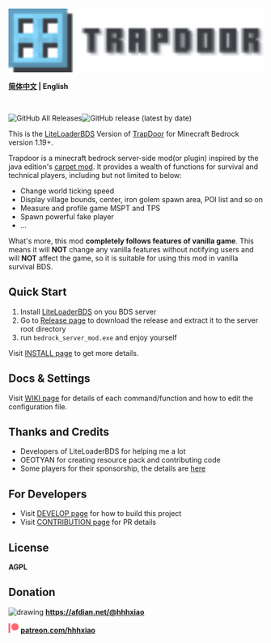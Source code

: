 <br>
<p align="center">
<img src="./imgs/logo.svg" alt="drawing" style="width:600px;"/>
</p>



**[简体中文](./README_zh.md) | English**

<br>

![GitHub All Releases](https://img.shields.io/github/downloads/hhhxiao/trapdoor-ll/total?style=for-the-badge)![GitHub release (latest by date)](https://img.shields.io/github/v/release/hhhxiao/trapdoor-ll?style=for-the-badge)

This is the [LiteLoaderBDS](https://github.com/LiteLDev/LiteLoaderBDS)  Version
of [TrapDoor](https://github.com/hhhxiao/TrapDoor) for Minecraft Bedrock version 1.19+.

Trapdoor is a minecraft bedrock server-side mod(or plugin) inspired by the java
edition's [carpet mod](https://github.com/gnembon/fabric-carpet). It provides a
wealth of functions for survival and technical players, including but not limited to below:

- Change world ticking speed
- Display village bounds, center, iron golem spawn area, POI list and so on
- Measure and profile game MSPT and TPS
- Spawn powerful fake player
- ...

What's more, this mod **completely follows features of vanilla game**. This means it will **NOT** change any vanilla
features
without notifying users and will **NOT** affect the game, so it is suitable for using this mod in vanilla survival BDS.

## Quick Start

1. Install [LiteLoaderBDS](https://github.com/LiteLDev/LiteLoaderBDS) on you BDS server
2. Go to [Release page](https://github.com/bedrock-dev/trapdoor-ll/releases) to download the release and extract it to
   the
   server root directory
3. run `bedrock_server_mod.exe` and enjoy yourself

Visit [INSTALL page](https://bedrock-dev.github.io/tr-wiki/use.html) to get more details.

## Docs & Settings

Visit [WIKI page](https://bedrock-dev.github.io/tr-wiki) for details of each command/function and how to edit the
configuration file.

## Thanks and Credits

- Developers of LiteLoaderBDS for helping me a lot
- OEOTYAN for creating resource pack and contributing code
- Some players for their sponsorship, the details are [here](sponsors.md)

## For Developers

- Visit [DEVELOP page](https://bedrock-dev.github.io/tr-wiki/en/dev.html) for how to build this project
- Visit [CONTRIBUTION page](./CONTRIBUTING.md) for PR details

## License

**AGPL**

## Donation

<img src="https://afdian.net/static/img/logo/logo.png" alt="drawing" style="display:inline; width: 20px"/> **<a href="https://afdian.net/@hhhxiao">https://afdian.net/@hhhxiao</a>**

<img src="./imgs/patreon.svg" alt="drawing" style="display:inline; width: 20px"/> **<a href="https://patreon.com/hhhxiao">patreon.com/hhhxiao</a>**

